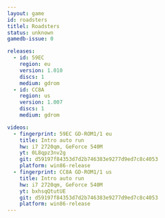```yaml
---
layout: game
id: roadsters
titlel: Roadsters
status: unknown
gamedb-issue: 0

releases:
  - id: 59EC
    region: eu
    version: 1.010
    discs: 1
    medium: gdrom
  - id: CC8A
    region: us
    version: 1.007
    discs: 1
    medium: gdrom

videos:
  - fingerprint: 59EC GD-ROM1/1 eu
    title: Intro auto run
    hw: i7 2720qm, GeForce 540M
    yt: 0L8qpz3nv2g
    git: d59197f84353d7d2b746383e9277d9ed7c8c4053
    platform: win86-release
  - fingerprint: CC8A GD-ROM1/1 us
    title: Intro auto run
    hw: i7 2720qm, GeForce 540M
    yt: bxhsqQtutUE
    git: d59197f84353d7d2b746383e9277d9ed7c8c4053
    platform: win86-release
---
```

